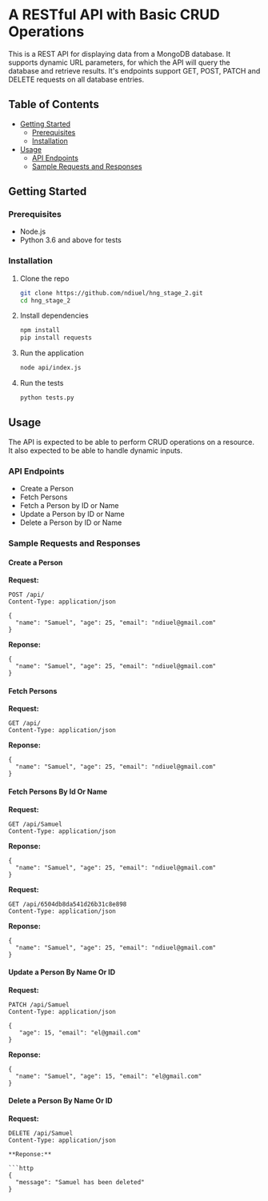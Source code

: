 # A RESTful API with Basic CRUD Operations

This is a REST API for displaying data from a MongoDB database. It supports dynamic URL parameters, for which the API will query the database and retrieve results. It's endpoints support GET, POST, PATCH and DELETE requests on all database entries.


## Table of Contents

- [Getting Started](#getting-started)
  - [Prerequisites](#prerequisites)
  - [Installation](#installation)
- [Usage](#usage)
  - [API Endpoints](#api-endpoints)
  - [Sample Requests and Responses](#sample-requests-and-responses)

## Getting Started

### Prerequisites

- Node.js
- Python 3.6 and above for tests

### Installation

1. Clone the repo
   ```bash
   git clone https://github.com/ndiuel/hng_stage_2.git
   cd hng_stage_2
   ```
2. Install dependencies
   ```bash
   npm install
   pip install requests 
   ```
4. Run the application
   ```bash
   node api/index.js 
   ```
4. Run the tests
   ```bash
   python tests.py
   ```

## Usage

The API is expected to be able to perform CRUD operations on a resource. It also expected to be able to handle dynamic inputs.

### API Endpoints

- Create a Person
- Fetch Persons
- Fetch a Person by ID or Name
- Update a Person by ID or Name
- Delete a Person by ID or Name


### Sample Requests and Responses

#### Create a Person

**Request:**

```http
POST /api/
Content-Type: application/json

{
  "name": "Samuel", "age": 25, "email": "ndiuel@gmail.com"
}
```

**Reponse:**

```http
{
  "name": "Samuel", "age": 25, "email": "ndiuel@gmail.com"
}
```

#### Fetch Persons

**Request:**

```http
GET /api/
Content-Type: application/json
```

**Reponse:**

```http
{
  "name": "Samuel", "age": 25, "email": "ndiuel@gmail.com"
}
```

#### Fetch Persons By Id Or Name

**Request:**

```http
GET /api/Samuel
Content-Type: application/json
```

**Reponse:**

```http
{
  "name": "Samuel", "age": 25, "email": "ndiuel@gmail.com"
}
```

**Request:**

```http
GET /api/6504db8da541d26b31c8e898
Content-Type: application/json
```

**Reponse:**

```http
{
  "name": "Samuel", "age": 25, "email": "ndiuel@gmail.com"
}
```

#### Update a Person By Name Or ID

**Request:**

```http
PATCH /api/Samuel
Content-Type: application/json

{
   "age": 15, "email": "el@gmail.com"
}
```

**Reponse:**

```http
{
  "name": "Samuel", "age": 15, "email": "el@gmail.com"
}
```

#### Delete a Person By Name Or ID

**Request:**

```http
DELETE /api/Samuel
Content-Type: application/json

**Reponse:**

```http
{
  "message": "Samuel has been deleted"
}
```